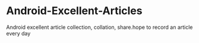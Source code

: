 # Android-Excellent-Articles
Android excellent article collection, collation, share.hope to record an article every day
